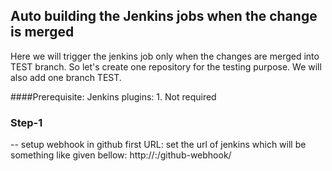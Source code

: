 ## Auto building the Jenkins jobs when the change is merged

Here we will trigger the jenkins job only when the changes are merged into TEST branch. So let's create one repository for the testing purpose. We will also add one branch TEST.

####Prerequisite:
Jenkins plugins:
    1. Not required

### Step-1 
-- setup webhook in github first
   URL: set the url of jenkins which will be something like given bellow:
      http://<jenkin-server-ip>:<port>/github-webhook/

